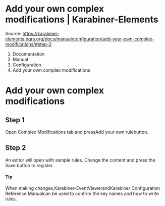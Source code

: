 # Add your own complex modifications | Karabiner-Elements

Source: https://karabiner-elements.pqrs.org/docs/manual/configuration/add-your-own-complex-modifications/#step-2

1. Documentation
1. Manual
1. Configuration
1. Add your own complex modifications

# Add your own complex modifications

## Step 1

Open Complex Modifications tab and pressAdd your own rulebutton.

## Step 2

An editor will open with sample rules.
Change the content and press the Save button to register.

#### Tip

When making changes,Karabiner-EventViewerandKarabiner Configuration Reference Manualcan be used to confirm the key names and how to write rules.

